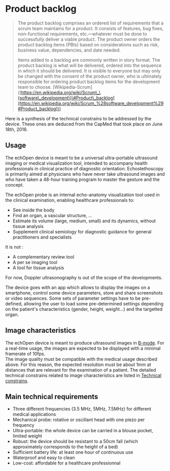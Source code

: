 # Product backlog

> The product backlog comprises an ordered list of requirements that a scrum team maintains for a product. It consists of features, bug fixes, non-functional requirements, etc.—whatever must be done to successfully deliver a viable product. The product owner orders the product backlog items \(PBIs\) based on considerations such as risk, business value, dependencies, and date needed.
>
> Items added to a backlog are commonly written in story format. The product backlog is what will be delivered, ordered into the sequence in which it should be delivered. It is visible to everyone but may only be changed with the consent of the product owner, who is ultimately responsible for ordering product backlog items for the development team to choose. \[Wikipedia-Scrum\]\([https://en.wikipedia.org/wiki/Scrum\_\(software\_development\)\#Product\_backlog](https://en.wikipedia.org/wiki/Scrum_%28software_development%29#Product_backlog)\)

Here is a synthesis of the technical constrains to be addressed by the device. These ones are deduced from the CapMed that took place on June 18th, 2016.

## Usage

The echOpen device is meant to be a universal ultra-portable ultrasound imaging or medical visualization tool, intended to accompany health professionals in clinical practice of diagnostic orientation. Echostethoscopy is primarily aimed at physicians who have never take ultrasound images and who have taken a 48-hour training program to master the gesture and the concept.

The echOpen probe is an internal echo-anatomy visualization tool used in the clinical examination, enabling healthcare professionals to:

* See inside the body
* Find an organ, a vascular structure, ...
* Estimate its volume \(large, medium, small\) and its dynamics, without tissue analysis
* Supplement clinical semiology for diagnostic guidance for general practitioners and specialists

It is not :

* A complementary review tool
* A per se imaging tool
* A tool for tissue analysis

For now, Doppler ultrasonography is out of the scope of the developments.

The device goes with an app which allows to display the images on a smartphone, control some device parameters, store and share screenshots or video sequences. Some sets of parameter settings have to be pre-defined, allowing the user to load some pre-determined settings depending on the patient's characteristics \(gender, height, weight...\) and the targetted organ.

## Image characteristics

The echOpen device is meant to produce ultrasound images in [B-mode](http://assets.cambridge.org/97805217/57102/excerpt/9780521757102_excerpt.pdf). For a real-time usage, the images are expected to be displayed with a minimal framerate of 10fps.  
The image quality must be compatible with the medical usage described above. For this reason, the expected resolution must be about 1mm at distances that are relevant for the examination of a patient. The detailed technical constrains related to image characteristics are listed in [Technical constrains](backlog/technical.md).

## Main technical requirements

* Three different frequencies \(3.5 MHz, 5MHz, 7.5MHz\) for different medical applications
* Mechanical probe: rotative or oscillant head with one piezo per frequency
* Ultra-portable: the whole device can be carried in a blouse pocket, limited weight
* Robust: the device should be resistant to a 50cm fall \(which approximately corresponds to the height of a bed\)
* Sufficient battery life: at least one hour of continuous use
* Waterproof and easy to clean
* Low-cost: affordable for a healthcare professionnal



